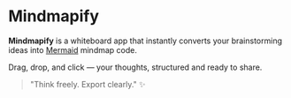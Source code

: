 # Mindmapify

**Mindmapify** is a whiteboard app that instantly converts your brainstorming ideas into [Mermaid](https://mermaid.js.org/) mindmap code.

Drag, drop, and click — your thoughts, structured and ready to share.

> "Think freely. Export clearly." ✨